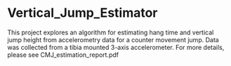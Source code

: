 # Vertical_Jump_Estimator
This project explores an algorithm for estimating hang time and vertical jump height from accelerometry data for a counter movement jump. Data was collected from a tibia mounted 3-axis accelerometer. For more details, please see CMJ_estimation_report.pdf
